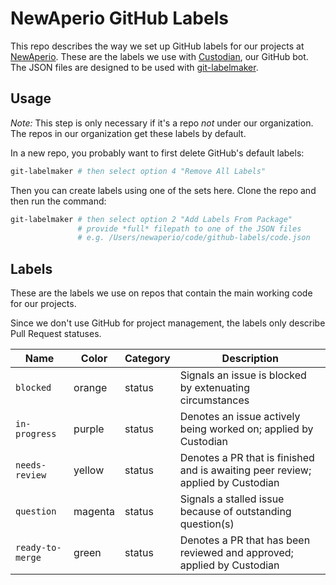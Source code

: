 # NewAperio GitHub Labels

This repo describes the way we set up GitHub labels for our projects at [NewAperio](https://newaperio.com). These are the labels we use with [Custodian](https://github.com/newaperio/custodian), our GitHub bot. The JSON files are designed to be used with [git-labelmaker](https://github.com/himynameisdave/git-labelmaker).

## Usage

*Note:* This step is only necessary if it's a repo *not* under our organization. The repos in our organization get these labels by default.

In a new repo, you probably want to first delete GitHub's default labels:

```bash
git-labelmaker # then select option 4 "Remove All Labels"
```

Then you can create labels using one of the sets here. Clone the repo and then run the command:

```bash
git-labelmaker # then select option 2 "Add Labels From Package"
               # provide *full* filepath to one of the JSON files
               # e.g. /Users/newaperio/code/github-labels/code.json
```

## Labels

These are the labels we use on repos that contain the main working code for our projects.

Since we don't use GitHub for project management, the labels only describe Pull Request statuses.

| Name             | Color      | Category | Description                                                                     |
|------------------|------------|----------|---------------------------------------------------------------------------------|
| `blocked`        | orange     | status   | Signals an issue is blocked by extenuating circumstances                        |
| `in-progress`    | purple     | status   | Denotes an issue actively being worked on; applied by Custodian                 |
| `needs-review`   | yellow     | status   | Denotes a PR that is finished and is awaiting peer review; applied by Custodian |
| `question`       | magenta    | status   | Signals a stalled issue because of outstanding question(s)                      |
| `ready-to-merge` | green      | status   | Denotes a PR that has been reviewed and approved; applied by Custodian          |
